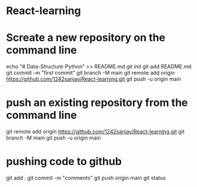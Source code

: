 # React-learning
# Screate a new repository on the command line
echo "# Data-Structure-Python" >> README.md
git init
git add README.md
git commit -m "first commit"
git branch -M main
git remote add origin https://github.com/1242sanjay/React-learning.git
git push -u origin main
# push an existing repository from the command line
git remote add origin https://github.com/1242sanjay/React-learning.git
git branch -M main
git push -u origin main

# pushing code to github
git add .
git commit -m "comments"
git push origin main
git status

